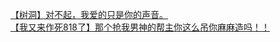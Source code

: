 [【树洞】对不起，我爱的只是你的声音。](http://tieba.baidu.com/p/2921529244?see_lz=1&pn=)   
[【我又来作死818了】那个抢我男神的帮主你这么吊你麻麻造吗！！](http://tieba.baidu.com/p/2921474334?see_lz=1&pn=)   
